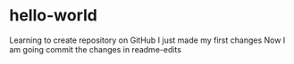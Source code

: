 # hello-world
Learning to create repository on GitHub
I just made my first changes
Now I am going commit the changes in readme-edits 
